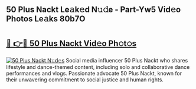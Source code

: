 ## 50 Plus Nackt Le𝚊k𝚎d N𝚞𝚍e - Part-Yw5 Vid𝚎o Photos Le𝚊ks 80b7O

# <h2><a href="http://fb85px.evod.top/?m=50+Plus+Nackt">🔗 👉🔴 50 Plus Nackt Vid𝚎o Ph𝚘t𝚘s</a></h2>

[![50 Plus Nackt N𝚞d𝚎s](https://i.imgur.com/8V9OHl7.gif)](http://fb85px.evod.top/?m=50+Plus+Nackt)
Social media influencer 50 Plus Nackt who shares lifestyle and dance-themed content, including solo and collaborative dance performances and vlogs. Passionate advocate 50 Plus Nackt, known for their unwavering commitment to social justice and human rights. 
